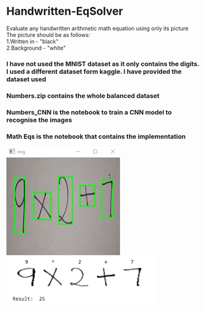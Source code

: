 # Handwritten-EqSolver
Evaluate any handwritten arithmetic math equation using only its picture
The picture should be as follows:  
  1.Written in - "black"    
  2.Background - "white"  
  
### I have not used the MNIST dataset as it only contains the digits. I used a different dataset form kaggle. I have provided the dataset used 

### Numbers.zip contains the whole balanced dataset  
### Numbers_CNN is the notebook to train a CNN model to recognise the images  
### Math Eqs is the notebook that contains the implementation  

![Symbol Detection](https://github.com/melvin-02/Handwritten-EqSolver/blob/master/symbol%20detection.png?raw=true "Symbol Detection")  
![Symbol Classification](https://github.com/melvin-02/Handwritten-EqSolver/blob/master/symbol%20classification.png?raw=true "Symbol Classification")
